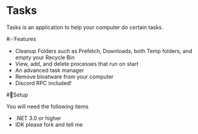 # Tasks
Tasks is an application to help your computer do certain tasks.


#✅Features
- Cleanup Folders such as Prefetch, Downloads, both Temp folders, and empty your Recycle Bin
- View, add, and delete processes that run on start
- An advanced task manager 
- Remove bloatware from your computer
- Discord RPC included!

#🦺Setup

You will need the following items

- .NET 3.0 or higher
- IDK please fork and tell me 
